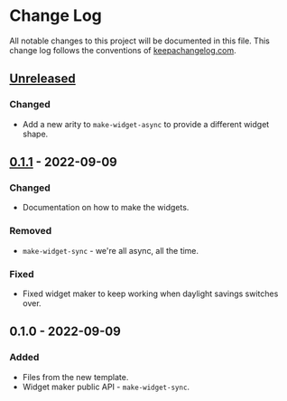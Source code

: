 # Change Log
All notable changes to this project will be documented in this file. This change log follows the conventions of [keepachangelog.com](http://keepachangelog.com/).

## [Unreleased]
### Changed
- Add a new arity to `make-widget-async` to provide a different widget shape.

## [0.1.1] - 2022-09-09
### Changed
- Documentation on how to make the widgets.

### Removed
- `make-widget-sync` - we're all async, all the time.

### Fixed
- Fixed widget maker to keep working when daylight savings switches over.

## 0.1.0 - 2022-09-09
### Added
- Files from the new template.
- Widget maker public API - `make-widget-sync`.

[Unreleased]: https://github.com/mert/debug01/compare/0.1.1...HEAD
[0.1.1]: https://github.com/mert/debug01/compare/0.1.0...0.1.1
